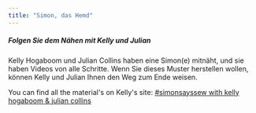 ```yaml
---
title: "Simon, das Hemd"
---
```


<Tip>

##### Folgen Sie dem Nähen mit Kelly und Julian

Kelly Hogaboom und Julian Collins haben eine Simon(e) mitnäht, und sie haben Videos von
alle Schritte.
Wenn Sie dieses Muster herstellen wollen, können Kelly und Julian Ihnen den Weg zum Ende weisen.

You can find all the material's on Kelly's
site: [#simonsayssew with kelly hogaboom & julian collins](https://kelly.hogaboom.org/2020/07/simon-says-sew-with-kelly-hogaboom-and-julian-collins/)

</Tip>

<PatternDocs pattern='simon' />

